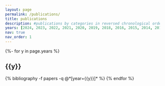 ```yaml
---
layout: page
permalink: /publications/
title: publications
description: #publications by categories in reversed chronological order. generated by jekyll-scholar.
years: [2024, 2023, 2022, 2021, 2020, 2019, 2018, 2016, 2015, 2014, 2011, 2010, 2006]
nav: true
nav_order: 1
---
```

<!-- _pages/publications.md -->
<div class="publications">

{%- for y in page.years %}
  <h2 class="year">{{y}}</h2>
  {% bibliography -f papers -q @*[year={{y}}]* %}
{% endfor %}

</div>
